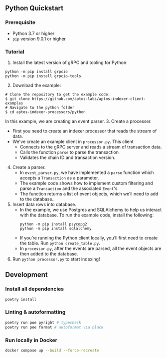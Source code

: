 ## Python Quickstart
### Prerequisite
- Python 3.7 or higher
- `pip` version 9.0.1 or higher
### Tutorial
1. Install the latest version of gRPC and tooling for Python:
  ```
  python -m pip install grpcio
  python -m pip install grpcio-tools
  ```
2. Download the example:
```
# Clone the repository to get the example code:
$ git clone https://github.com/aptos-labs/aptos-indexer-client-examples
# Navigate to the python folder
$ cd aptos-indexer-processors/python
```
In this example, we are creating an event parser.
3. Create a processer.
   - First you need to create an indexer processor that reads the stream of data.
   - We've create an example client in `processor.py`. This client
     - Connects to the gRPC server and reads a stream of transaction data.
     - Calls the function `parse` to parse the transaction
     - Validates the chain ID and transaction version.
4. Create a parser.
   - In `event_parser.py`, we have implemented a `parse` function which accepts a `Transaction` as a parameter.
   - The example code shows how to implement custom filtering and parse a `Transaction` and the associated `Event`'s.
   - The function returns a list of event objects, which we’ll need to add to the database..
5. Insert data rows into database.
   - In the example, we use Postgres and SQLAlchemy to help us interact with the database. To run the example code, install the following:
     ```
     python -m pip install psycopg2
     python -m pip install sqlalchemy
     ```
   - If you’re running the Python client locally, you’ll first need to create the table. Run `python create_table.py`.
   - In `processor.py`, after the events are parsed, all the event objects are then added to the database.
6. Run `python processor.py` to start indexing!

## Development

### Install all dependencies

```bash
poetry install
```

### Linting & autoformatting

```bash
poetry run poe pyright # typecheck
poetry run poe format # autoformat via black
```

### Run locally in Docker

```bash
docker compose up --build --force-recreate
```

